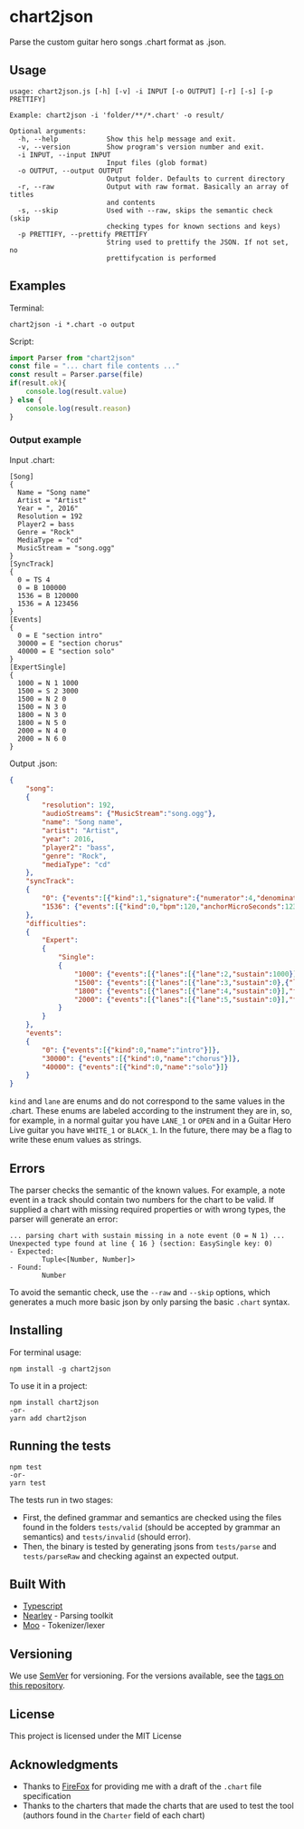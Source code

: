 # chart2json

Parse the custom guitar hero songs .chart format as .json.  
## Usage
```
usage: chart2json.js [-h] [-v] -i INPUT [-o OUTPUT] [-r] [-s] [-p PRETTIFY]

Example: chart2json -i 'folder/**/*.chart' -o result/

Optional arguments:
  -h, --help            Show this help message and exit.
  -v, --version         Show program's version number and exit.
  -i INPUT, --input INPUT
                        Input files (glob format)
  -o OUTPUT, --output OUTPUT
                        Output folder. Defaults to current directory
  -r, --raw             Output with raw format. Basically an array of titles 
                        and contents
  -s, --skip            Used with --raw, skips the semantic check (skip 
                        checking types for known sections and keys)
  -p PRETTIFY, --prettify PRETTIFY
                        String used to prettify the JSON. If not set, no 
                        prettifycation is performed

```
## Examples
Terminal:
```
chart2json -i *.chart -o output
```
Script:
```javascript
import Parser from "chart2json"
const file = "... chart file contents ..."
const result = Parser.parse(file)
if(result.ok){
    console.log(result.value)
} else {
    console.log(result.reason)
}
```
### Output example
Input .chart:
```
[Song]
{
  Name = "Song name"
  Artist = "Artist"
  Year = ", 2016"
  Resolution = 192
  Player2 = bass
  Genre = "Rock"
  MediaType = "cd"
  MusicStream = "song.ogg"
}
[SyncTrack]
{
  0 = TS 4
  0 = B 100000
  1536 = B 120000
  1536 = A 123456
}
[Events]
{
  0 = E "section intro"
  30000 = E "section chorus"
  40000 = E "section solo"
}
[ExpertSingle]
{
  1000 = N 1 1000
  1500 = S 2 3000
  1500 = N 2 0
  1500 = N 3 0
  1800 = N 3 0
  1800 = N 5 0
  2000 = N 4 0
  2000 = N 6 0
}
```
Output .json:
```json
{
    "song":
    {
        "resolution": 192,
        "audioStreams": {"MusicStream":"song.ogg"},
        "name": "Song name",
        "artist": "Artist",
        "year": 2016,
        "player2": "bass",
        "genre": "Rock",
        "mediaType": "cd"
    },
    "syncTrack":
    {
        "0": {"events":[{"kind":1,"signature":{"numerator":4,"denominator":4}},{"kind":0,"bpm":100}]},
        "1536": {"events":[{"kind":0,"bpm":120,"anchorMicroSeconds":123456}]}
    },
    "difficulties":
    {
        "Expert":
        {
            "Single":
            {
                "1000": {"events":[{"lanes":[{"lane":2,"sustain":1000}],"forced":false,"tap":false}]},
                "1500": {"events":[{"lanes":[{"lane":3,"sustain":0},{"lane":4,"sustain":0}],"forced":false,"tap":false},{"type":2,"duration":3000}]},
                "1800": {"events":[{"lanes":[{"lane":4,"sustain":0}],"forced":true,"tap":false}]},
                "2000": {"events":[{"lanes":[{"lane":5,"sustain":0}],"forced":false,"tap":true}]}
            }
        }
    },
    "events":
    {
        "0": {"events":[{"kind":0,"name":"intro"}]},
        "30000": {"events":[{"kind":0,"name":"chorus"}]},
        "40000": {"events":[{"kind":0,"name":"solo"}]}
    }
}
```
`kind` and `lane` are enums and do not correspond to the same values in the .chart. These enums are labeled according to the instrument they are in, so, for example, in a normal guitar you have `LANE_1` or `OPEN` and in a Guitar Hero Live guitar you have `WHITE_1` or `BLACK_1`. In the future, there may be a flag to write these enum values as strings.

## Errors
The parser checks the semantic of the known values. For example, a note event in a track should contain two numbers for the chart to be valid. If supplied a chart with missing required properties or with wrong types, the parser will generate an error:
```
... parsing chart with sustain missing in a note event (0 = N 1) ...
Unexpected type found at line { 16 } (section: EasySingle key: 0)
- Expected:
        Tuple<[Number, Number]>
- Found:
        Number 
```
To avoid the semantic check, use the `--raw` and `--skip` options, which generates a much more basic json by only parsing the basic `.chart` syntax.
## Installing

For terminal usage:
```
npm install -g chart2json
```

To use it in a project:
```
npm install chart2json
-or-
yarn add chart2json
```

## Running the tests

```
npm test
-or-
yarn test
```
The tests run in two stages:
 * First, the defined grammar and semantics are checked using the files found in the folders `tests/valid` (should be accepted by grammar an semantics) and `tests/invalid` (should error).
 * Then, the binary is tested by generating jsons from `tests/parse` and `tests/parseRaw` and checking against an expected output.

## Built With

* [Typescript](https://github.com/Microsoft/TypeScript)
* [Nearley](https://github.com/kach/nearley) - Parsing toolkit
* [Moo](https://github.com/no-context/moo) - Tokenizer/lexer

## Versioning

We use [SemVer](http://semver.org/) for versioning. For the versions available, see the [tags on this repository](https://github.com/your/project/tags). 

## License

This project is licensed under the MIT License

## Acknowledgments

 * Thanks to [FireFox](https://github.com/FireFox2000000) for providing me with a draft of the `.chart` file specification
 * Thanks to the charters that made the charts that are used to test the tool (authors found in the `Charter` field of each chart)

